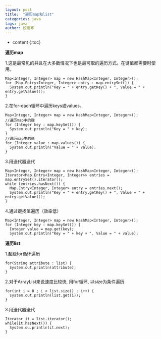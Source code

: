 ```yaml
---
layout: post
title:  "遍历map和list"
categories: java
tags: java
author: 段雨寒
---
```


* content
{:toc}

**遍历map**

1.这是最常见的并且在大多数情况下也是最可取的遍历方式。在键值都需要时使用。

```
Map<Integer, Integer> map = new HashMap<Integer, Integer>(); 
for (Map.Entry<Integer, Integer> entry : map.entrySet()) { 
  System.out.println("Key = " + entry.getKey() + ", Value = " + entry.getValue()); 
}
```





2.在for-each循环中遍历keys或values。

```
Map<Integer, Integer> map = new HashMap<Integer, Integer>(); 
//遍历map中的键 
for (Integer key : map.keySet()) { 
  System.out.println("Key = " + key); 
} 
//遍历map中的值 
for (Integer value : map.values()) { 
  System.out.println("Value = " + value); 
}
```
3.用迭代器迭代
```
Map<Integer, Integer> map = new HashMap<Integer, Integer>(); 
Iterator<Map.Entry<Integer, Integer>> entries = map.entrySet().iterator(); 
while (entries.hasNext()) { 
  Map.Entry<Integer, Integer> entry = entries.next(); 
  System.out.println("Key = " + entry.getKey() + ", Value = " + entry.getValue()); 
}
```
4.通过键找值遍历（效率低）

```
Map<Integer, Integer> map = new HashMap<Integer, Integer>(); 
for (Integer key : map.keySet()) { 
  Integer value = map.get(key); 
  System.out.println("Key = " + key + ", Value = " + value);
```

**遍历list**

1.超级for循环遍历

```
for(String attribute : list) {
  System.out.println(attribute);
}
```
2.对于ArrayList来说速度比较快, 用for循环, 以size为条件遍历

```
for(int i = 0 ; i < list.size() ; i++) {
  system.out.println(list.get(i));
}
```
3.用迭代器迭代

```
Iterator it = list.iterator();
while(it.hasNext()) {
  System.ou.println(it.next);
}
```
